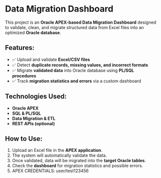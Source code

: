 # Data Migration Dashboard

This project is an **Oracle APEX-based Data Migration Dashboard** designed to validate, clean, and migrate structured data from Excel files into an optimized **Oracle database**.

## Features:
- ✅ Upload and validate **Excel/CSV files**
- ✅ Detect **duplicate records, missing values, and incorrect formats**
- ✅ Migrate **validated data** into Oracle database using **PL/SQL procedures**
- ✅ Track **migration statistics and errors** via a custom dashboard

## Technologies Used:
- **Oracle APEX**
- **SQL & PL/SQL**
- **Data Migration & ETL**
- **REST APIs (optional)**

## How to Use:
1. Upload an Excel file in the **APEX application**.
2. The system will automatically validate the data.
3. Once validated, data will be migrated into the **target Oracle tables**.
4. Check the **dashboard** for migration statistics and possible errors.
5. APEX CREDENTIALS: user/test123456
